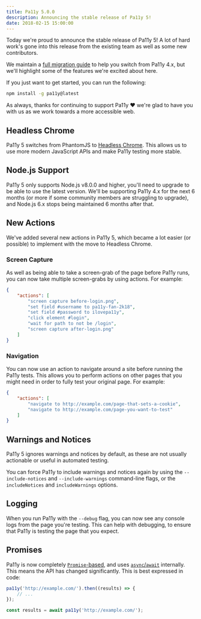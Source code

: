 ```yaml
---
title: Pa11y 5.0.0
description: Announcing the stable release of Pa11y 5!
date: 2018-02-15 15:00:00
---
```


Today we're proud to announce the stable release of Pa11y 5! A lot of hard work's gone into this release from the existing team as well as some new contributors.

We maintain a [full migration guide](https://github.com/pa11y/pa11y/blob/master/MIGRATION.md#migrating-from-40-to-50) to help you switch from Pa11y 4.x, but we'll highlight some of the features we're excited about here.

If you just want to get started, you can run the following:

```sh
npm install -g pa11y@latest
```

As always, thanks for continuing to support Pa11y :heart: we're glad to have you with us as we work towards a more accessible web.


## Headless Chrome

Pa11y 5 switches from PhantomJS to [Headless Chrome](https://developers.google.com/web/updates/2017/04/headless-chrome). This allows us to use more modern JavaScript APIs and make Pa11y testing more stable.


## Node.js Support

Pa11y 5 only supports Node.js v8.0.0 and higher, you'll need to upgrade to be able to use the latest version. We'll be supporting Pa11y 4.x for the next 6 months (or more if some community members are struggling to upgrade), and Node.js 6.x stops being maintained 6 months after that.


## New Actions

We've added several new actions in Pa11y 5, which became a lot easier (or possible) to implement with the move to Headless Chrome.

### Screen Capture

As well as being able to take a screen-grab of the page before Pa11y runs, you can now take multiple screen-grabs by using actions. For example:

```json
{
    "actions": [
        "screen capture before-login.png",
        "set field #username to pa11y-fan-2k18",
        "set field #password to ilovepa11y",
        "click element #login",
        "wait for path to not be /login",
        "screen capture after-login.png"
    ]
}
```

### Navigation

You can now use an action to navigate around a site before running the Pa11y tests. This allows you to perform actions on other pages that you might need in order to fully test your original page. For example:

```json
{
    "actions": [
        "navigate to http://example.com/page-that-sets-a-cookie",
        "navigate to http://example.com/page-you-want-to-test"
    ]
}
```


## Warnings and Notices

Pa11y 5 ignores warnings and notices by default, as these are not usually actionable or useful in automated testing.

You can force Pa11y to include warnings and notices again by using the `--include-notices` and `--include-warnings` command-line flags, or the `includeNotices` and `includeWarnings` options.


## Logging

When you run Pa11y with the `--debug` flag, you can now see any console logs from the page you're testing. This can help with debugging, to ensure that Pa11y is testing the page that you expect.


## Promises

Pa11y is now completely [`Promise`-based](https://developer.mozilla.org/en/docs/Web/JavaScript/Reference/Global_Objects/Promise), and uses [`async`/`await`](https://developer.mozilla.org/en-US/docs/Web/JavaScript/Reference/Statements/async_function) internally. This means the API has changed significantly. This is best expressed in code:

```js
pa11y('http://example.com/').then((results) => {
    // ...
});
```

```js
const results = await pa11y('http://example.com/');
```
